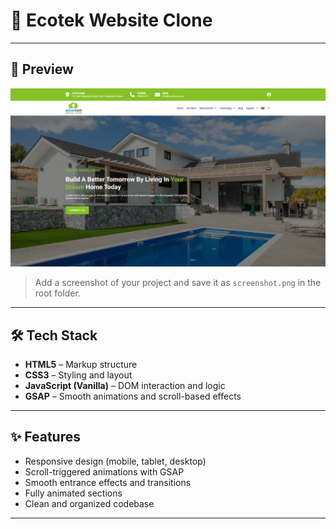 # 🌿 Ecotek Website Clone

---

## 📸 Preview

![Preview Screenshot](screenshot.png)

> Add a screenshot of your project and save it as `screenshot.png` in the root folder.

---

## 🛠️ Tech Stack

- **HTML5** – Markup structure  
- **CSS3** – Styling and layout  
- **JavaScript (Vanilla)** – DOM interaction and logic  
- **GSAP** – Smooth animations and scroll-based effects  

---

## ✨ Features

- Responsive design (mobile, tablet, desktop)  
- Scroll-triggered animations with GSAP  
- Smooth entrance effects and transitions  
- Fully animated sections  
- Clean and organized codebase  

---

